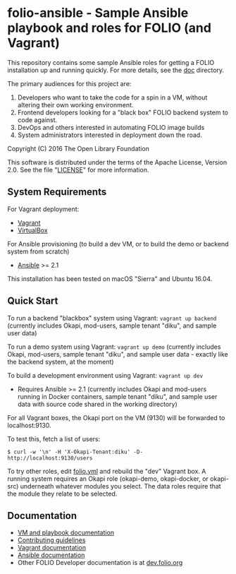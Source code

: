 # folio-ansible - Sample Ansible playbook and roles for FOLIO (and Vagrant)

This repository contains some sample Ansible roles for getting a FOLIO
installation up and running quickly. For more details, see the
[doc](doc/index.md) directory.

The primary audiences for this project are:

1. Developers who want to take the code for a spin in a VM, without
   altering their own working environment.
2. Frontend developers looking for a "black box" FOLIO backend system
   to code against.
3. DevOps and others interested in automating FOLIO image builds
4. System administrators interested in deployment down the road.

Copyright (C) 2016 The Open Library Foundation

This software is distributed under the terms of the Apache License,
Version 2.0. See the file "[LICENSE](LICENSE)" for more information.

## System Requirements

For Vagrant deployment:
* [Vagrant](https://www.vagrantup.com)
* [VirtualBox](https://www.virtualbox.org)

For Ansible provisioning (to build a dev VM, or to build the demo or
backend system from scratch)
* [Ansible](http://docs.ansible.com/ansible/intro_installation.html) \>= 2.1

This installation has been tested on macOS "Sierra" and Ubuntu 16.04.

## Quick Start

To run a backend "blackbox" system using Vagrant: `vagrant up backend`
(currently includes Okapi, mod-users, sample tenant "diku", and sample
user data)

To run a demo system using Vagrant: `vagrant up demo`
(currently includes Okapi, mod-users, sample tenant "diku", and sample
user data - exactly like the backend system, at the moment)

To build a development environment using Vagrant: `vagrant up dev`
* Requires Ansible \>= 2.1
(currently includes Okapi and mod-users running in Docker containers,
sample tenant "diku", and sample user data with source code shared in
the working directory)

For all Vagrant boxes, the Okapi port on the VM (9130) will be
forwarded to localhost:9130.

To test this, fetch a list of users:

	$ curl -w '\n' -H 'X-Okapi-Tenant:diku' -D- http://localhost:9130/users

To try other roles, edit [folio.yml](folio.yml) and rebuild the
"dev" Vagrant box. A running system requires an Okapi role (okapi-demo,
okapi-docker, or okapi-src) underneath whatever modules you select. The
data roles require that the module they relate to be selected.

## Documentation

* [VM and playbook documentation](doc/index.md)
* [Contributing guidelines](CONTRIBUTING.md)
* [Vagrant documentation](https://www.vagrantup.com/docs/)
* [Ansible documentation](http://docs.ansible.com/ansible/index.html)
* Other FOLIO Developer documentation is at [dev.folio.org](http://dev.folio.org/)
